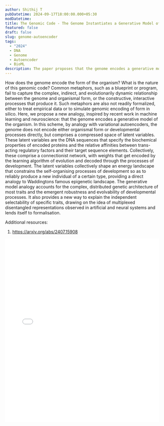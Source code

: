 ```yaml
---
author: Shithij T
pubDatetime: 2024-09-17T18:00:00.000+05:30
modDatetime: 
title: The Genomic Code - The Genome Instantiates a Generative Model of The Organism
featured: false
draft: false
slug: genome-autoencoder
tags:
  - "2024"
  - DNA
  - Genome
  - Autoencoder
  - BioML
description: The paper proposes that the genome encodes a generative model of the organism, using latent variables to guide development and ensure the reliable production of a new individual.
---
```


How does the genome encode the form of the organism? What is the nature of this genomic code? Common metaphors, such as a blueprint or program, fail to capture the complex, indirect, and evolutionarily dynamic relationship between the genome and organismal form, or the constructive, interactive processes that produce it. Such metaphors are also not readily formalized, either to treat empirical data or to simulate genomic encoding of form in silico. Here, we propose a new analogy, inspired by recent work in machine learning and neuroscience: that the genome encodes a generative model of the organism. In this scheme, by analogy with variational autoencoders, the genome does not encode either organismal form or developmental processes directly, but comprises a compressed space of latent variables. These latent variables are the DNA sequences that specify the biochemical properties of encoded proteins and the relative affinities between trans-acting regulatory factors and their target sequence elements. Collectively, these comprise a connectionist network, with weights that get encoded by the learning algorithm of evolution and decoded through the processes of development. The latent variables collectively shape an energy landscape that constrains the self-organising processes of development so as to reliably produce a new individual of a certain type, providing a direct analogy to Waddingtons famous epigenetic landscape. The generative model analogy accounts for the complex, distributed genetic architecture of most traits and the emergent robustness and evolvability of developmental processes. It also provides a new way to explain the independent selectability of specific traits, drawing on the idea of multiplexed disentangled representations observed in artificial and neural systems and lends itself to formalisation. 

Additional resources:
1. https://arxiv.org/abs/2407.15908

<embed src="/labtalks/assets/slides/2024-09-17--Shithij--TheGenomicCode.pdf" type="application/pdf" width="100%" height="600px">
